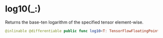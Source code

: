 # log10(\_:)

Returns the base-ten logarithm of the specified tensor element-wise.

``` swift
@inlinable @differentiable public func log10<T: TensorFlowFloatingPoint>(_ x: Tensor<T>) -> Tensor<T>
```
